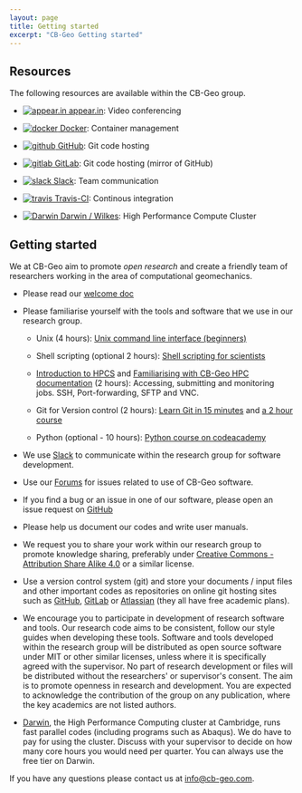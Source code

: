 ```yaml
---
layout: page
title: Getting started
excerpt: "CB-Geo Getting started"
---
```


## Resources

The following resources are available within the CB-Geo group.

* [![appear.in]({{site.url}}/images/cb-geo/resources/appear.in.png) appear.in](https://appear.in/cb-geo): Video conferencing

* [![docker]({{site.url}}/images/cb-geo/resources/docker.png) Docker](https://hub.docker.com/r/cbgeo/):  Container management

* [![github]({{site.url}}/images/cb-geo/resources/github.png) GitHub](https://github.com/cb-geo): Git code hosting

* [![gitlab]({{site.url}}/images/cb-geo/resources/gitlab.png) GitLab](https://gitlab.com/groups/cb-geo): Git code hosting (mirror of GitHub)

* [![slack]({{site.url}}/images/cb-geo/resources/slack.png) Slack](https://cb-geo.slack.com/): Team communication

* [![travis]({{site.url}}/images/cb-geo/resources/travis.png) Travis-CI](https://travis-ci.org/cb-geo): Continous integration

* [![Darwin]({{site.url}}/images/cb-geo/resources/hpcs.png) Darwin / Wilkes](https://www.hpc.cam.ac.uk): High Performance Compute Cluster


## Getting started

We at CB-Geo aim to promote *open research* and create a friendly team of researchers working in the area of computational geomechanics.

* Please read our [welcome doc](https://doc.cb-geo.com/)

* Please familiarise yourself with the tools and software that we use in our research group.

    + Unix (4 hours): [Unix command line interface (beginners)](https://www.ucs.cam.ac.uk/docs/course-notes/unix-courses/UnixCLI/notes.pdf)

    + Shell scripting (optional 2 hours): [Shell scripting for scientists](https://www.ucs.cam.ac.uk/docs/course-notes/unix-courses/ShellScriptingSci)

    + [Introduction to HPCS](https://www.hpc.cam.ac.uk) and [Familiarising with CB-Geo HPC documentation](https://hpc.cb-geo.com) (2 hours): Accessing, submitting and monitoring jobs. SSH, Port-forwarding, SFTP and VNC.

    + Git for Version control (2 hours): [Learn Git in 15 minutes](https://try.github.io/levels/1/challenges/1) and [a 2 hour course](https://www.codecademy.com/learn/learn-git)

    + Python (optional - 10 hours): [Python course on codeacademy](https://www.codecademy.com/learn/python)

* We use [Slack](https://cb-geo.slack.com) to communicate within the research group for software development.

* Use our [Forums](https://www.cb-geo.com/forums) for issues related to use of CB-Geo software.

* If you find a bug or an issue in one of our software, please open an issue request on [GitHub](https://github.com/cb-geo)

* Please help us document our codes and write user manuals.

* We request you to share your work within our research group to promote knowledge sharing, preferably under [Creative Commons - Attribution Share Alike 4.0](https://creativecommons.org/licenses/by-sa/4.0/) or a similar license.

* Use a version control system (git) and store your documents / input files and other important codes as repositories on online git hosting sites such as [GitHub](https://github.com), [GitLab](https://gitlab.com/users/sign_in) or [Atlassian](https://bitbucket.org) (they all have free academic plans).

* We encourage you to participate in development of research software and tools. Our research code aims to be consistent, follow our style guides when developing these tools. Software and tools developed within the research group will be distributed as open source software under MIT or other similar licenses, unless where it is specifically agreed with the supervisor. No part of research development or files will be distributed without the researchers' or supervisor's consent. The aim is to promote openness in research and development. You are expected to acknowledge the contribution of the group on any publication, where the key academics are not listed authors.

* [Darwin](https://www.hpc.cam.ac.uk), the High Performance Computing  cluster at Cambridge, runs fast parallel codes (including programs such as Abaqus). We do have to pay for using the cluster. Discuss with your supervisor to  decide on how many core hours you would need per quarter. You can always use the free tier on Darwin.

If you have any questions please contact us at [info@cb-geo.com](mailto:info@cb-geo.com).
